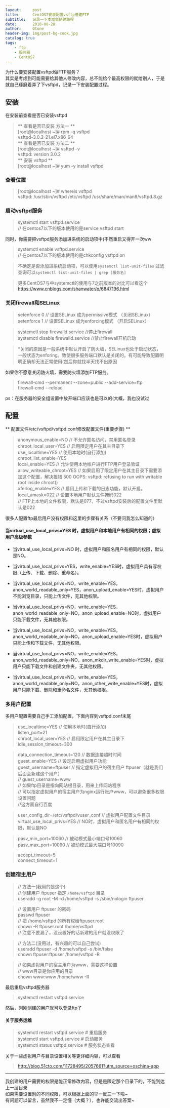 ```yaml
---
layout:     post
title:      CentOS7安装配置vsftp搭建FTP
subtitle:   记录一下本咸鱼搭建路程
date:       2018-08-28
author:     Otone
header-img: img/post-bg-cook.jpg
catalog: true
tags:
    - ftp
    - 服务器
    - CentOS7
---
```


为什么要安装配置vsftpd做FTP服务？<br>其实是考虑到可能需要给其他人修改内容，总不能给个最高权限的就给别人，于是就自己琢磨着弄了下vsftpd，记录一下安装配置过程。

## 安装 ##
在安装前查看是否已安装vsftpd

>** 查看是否已安装 方法一 ** <br>
[root@localhost ~]# rpm -q vsftpd <br>
vsftpd-3.0.2-21.el7.x86_64<br>
>**   查看是否已安装 方法二 **<br>
[root@localhost ~]# vsftpd -v <br>
vsftpd: version 3.0.2<br>
>** 安装 vsftpd **<br>
[root@localhost ~]# yum -y install vsftpd

### 查看位置 ###

>[root@localhost ~]# whereis vsftpd <br>
vsftpd: /usr/sbin/vsftpd /etc/vsftpd /usr/share/man/man8/vsftpd.8.gz

### 启动vsftpd服务 ###

>systemctl start vsftpd.service <br>
// 在centos7以下的版本使用的是service vsftpd start

同时，你需要把vsftpd服务添加进系统的启动项中(不然重启又得开一次ww
>systemctl enable vsftpd.service<br>
// 在centos7以下的版本使用的是chkconfig vsftpd on

>不确定是否添加进系统启动项，可以使用`systemctl list-unit-files`
>过滤查询可以`systemctl list-unit-files | grep [服务名]`

>更多CentOS7与中systemctl的使用与7之前版本的对比可以看这个<br>
>https://www.cnblogs.com/shanwater/p/6847196.html

### 关闭firewall和SELinux ###

>setenforce 0  // 设置SELinux 成为permissive模式 （关闭SELinux）<br>
setenforce 1  // 设置SELinux 成为enforcing模式  （开启SELinux） 

>systemctl stop firewalld.service
//停止firewall <br>
systemctl disable firewalld.service
//禁止firewall开机启动

>*关闭的原因是一般系统中默认开启了防火墙，SELinux也处于启动状态，一般状态为enforing。致使很多服务端口默认是关闭的。有可能导致配置明明正确却无法正常使用(然后你就找半天找不出原因

如果你不愿意关闭防火墙，需要防火墙添加FTP服务。
>firewall-cmd --permanent --zone=public --add-service=ftp <br>
firewall-cmd --reload

ps：在服务器的安全组设置中放开端口应该也是可以的(大概，我也没试过

## 配置 ##

** 配置文件/etc/vsftpd/vsftpd.conf修改配置文件(重要步骤) **
>anonymous_enable=NO    // 不允许匿名访问，禁用匿名登录 <br>
chroot_local_user=YES   // 启用限定用户在其主目录下<br>
use_localtime=YES     // 使用本地时(自行添加)<br>
chroot_list_enable=YES<br>
local_enable=YES      // 允许使用本地帐户进行FTP用户登录验证<br>
allow_writeable_chroot=YES // 如果启用了限定用户在其主目录下需要添加这个配置，解决报错 500 OOPS: vsftpd: refusing to run with writable  root inside chroot()<br>
xferlog_enable=YES     // 启用上传和下载的日志功能，默认开启。 <br>
local_umask=022      // 设置本地用户默认文件掩码022 <br>
// FTP上本地的文件权限，默认是077，不过vsftpd安装后的配置文件里默认是022



很多人配置ftp最后用户没有权限和这里的步骤有关系（不要问我怎么知道的）

#### 当virtual_use_local_privs=YES 时，虚拟用户和本地用户有相同的权限；虚拟用户高级参数 ####

* 当virtual_use_local_privs=NO  时，虚拟用户和匿名用户有相同的权限，默认是NO。

* 当virtual_use_local_privs=YES，write_enable=YES时，虚拟用户具有写权限（上传、下载、删除、重命名）。

* 当virtual_use_local_privs=NO，write_enable=YES，anon_world_readable_only=YES，anon_upload_enable=YES时，虚拟用户不能浏览目录，只能上传文件，无其他权限。

* 当virtual_use_local_privs=NO，write_enable=YES，anon_world_readable_only=NO，anon_upload_enable=NO时，虚拟用户只能下载文件，无其他权限。

* 当virtual_use_local_privs=NO，write_enable=YES，anon_world_readable_only=NO，anon_upload_enable=YES时，虚拟用户只能上传和下载文件，无其他权限。

* 当virtual_use_local_privs=NO，write_enable=YES，anon_world_readable_only=NO，anon_mkdir_write_enable=YES时，虚拟用户只能下载文件和创建文件夹，无其他权限。

* 当virtual_use_local_privs=NO，write_enable=YES，anon_world_readable_only=NO，anon_other_write_enable=YES时，虚拟用户只能下载、删除和重命名文件，无其他权限。

### 多用户配置 ###
多用户配置需要自己手工添加配置，下面内容到vsftpd.conf末尾

>use_localtime=YES     // 使用本地时(自行添加)<br>
listen_port=21<br>
chroot_local_user=YES   // 启用限定用户在其主目录下<br>
idle_session_timeout=300
 
>data_connection_timeout=120 // 数据连接超时时间<br>
guest_enable=YES       // 设定启用虚拟用户功能<br>
guest_username=ftpuser    // 指定虚拟用户的宿主用户 ftpuser（就是我们后面会新建这个用户）<br>
// guest_username=www<br>
// 如果ftp目录是指向网站根目录，用来上传网站程序<br>
// 可以指定虚拟用户的宿主用户为nginx运行账户www，可以避免很多权限设置问题 <br>
//这方面自行百度
 
 
>user_config_dir=/etc/vsftpd/vuser_conf  // 虚拟用户配置文件目录
>virtual_use_local_privs=YES // NO时，虚拟用户和匿名用户有相同的权限，默认是NO
 
>pasv_min_port=10060     // 被动模式最小端口号10060<br>
pasv_max_port=10090     // 被动模式最大端口号10090
 
>accept_timeout=5<br>
connect_timeout=1

### 创建宿主用户 ###

>// 方法一(我用的是这个)<br>
// 创建用户 ftpuser 指定 `/home/vsftpd` 目录<br>
useradd -g root -M -d /home/vsftpd -s /sbin/nologin ftpuser
 
>// 设置用户 ftpuser 的密码<br>
passwd ftpuser<br>
// 把 /home/vsftpd 的所有权给ftpuser.root<br>
chown -R ftpuser.root /home/vsftpd<br>
// 注意不要漏了，没设置好的话新建的用户就没权限了

>// 方法二(没用过，有兴趣的可以自己尝试)<br>
useradd ftpuser -d /home/vsftpd -s /bin/false<br>
chown ftpuser:ftpuser /home/vsftpd -R <br>
 
>// 如果虚拟用户的宿主用户为www，需要这样设置<br>
// www目录是你应用的目录<br>
chown www:www /home/www -R

最后重启vsftpd服务器
>systemctl restart vsftpd.service

然后，刚刚创建的用户就可以登录ftp了

#### 关于服务运维 ####

>systemctl restart vsftpd.service # 重启服务<br>
systemctl start vsftpd.service  # 启动服务<br>
systemctl status vsftpd.service  # 服务状态查看

关于一些虚拟用户与目录设置相关等更详细内容，可以查看
>http://blog.51cto.com/11728495/2057661?utm_source=oschina-app

***
我创建的用户需要的权限是能正常修改内容，但是是限定那个目录下的，不能到达上一层目录<br>
如果需要设置别的不同权限，可以根据上面的举一反三一下啦~<br>
有问题可以留言，虽然我不一定懂（大概？），也许能交流出答案~
